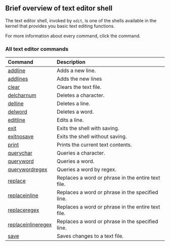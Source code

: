 ## Brief overview of text editor shell

The text editor shell, invoked by `edit`, is one of the shells available in the kernel that provides you basic text editing functions.

For more information about every command, click the command.

### All text editor commands

| Command                                                                          | Description
|:---------------------------------------------------------------------------------|:------------
| [addline](commands/text/KS-Text-Editor-Command-addline.md)                       | Adds a new line.
| [addlines](commands/text/KS-Text-Editor-Command-addlines.md)                     | Adds the new lines
| [clear](commands/text/KS-Text-Editor-Command-clear.md)                           | Clears the text file.
| [delcharnum](commands/text/KS-Text-Editor-Command-delcharnum.md)                 | Deletes a character.
| [delline](commands/text/KS-Text-Editor-Command-delline.md)                       | Deletes a line.
| [delword](commands/text/KS-Text-Editor-Command-delword.md)                       | Deletes a word.
| [editline](commands/text/KS-Text-Editor-Command-editline.md)                     | Edits a line.
| [exit](commands/text/KS-Text-Editor-Command-exit.md)                             | Exits the shell with saving.
| [exitnosave](commands/text/KS-Text-Editor-Command-exitnosave.md)                 | Exits the shell without saving.
| [print](commands/text/KS-Text-Editor-Command-print.md)                           | Prints the current text contents.
| [querychar](commands/text/KS-Text-Editor-Command-querychar.md)                   | Queries a character.
| [queryword](commands/text/KS-Text-Editor-Command-queryword.md)                   | Queries a word.
| [querywordregex](commands/text/KS-Text-Editor-Command-querywordregex.md)         | Queries a word by regex.
| [replace](commands/text/KS-Text-Editor-Command-replace.md)                       | Replaces a word or phrase in the entire text file.
| [replaceinline](commands/text/KS-Text-Editor-Command-replaceinline.md)           | Replaces a word or phrase in the specified line.
| [replaceregex](commands/text/KS-Text-Editor-Command-replaceregex.md)             | Replaces a word or phrase in the entire text file.
| [replaceinlineregex](commands/text/KS-Text-Editor-Command-replaceinlineregex.md) | Replaces a word or phrase in the specified line.
| [save](commands/text/KS-Text-Editor-Command-save.md)                             | Saves changes to a text file.
